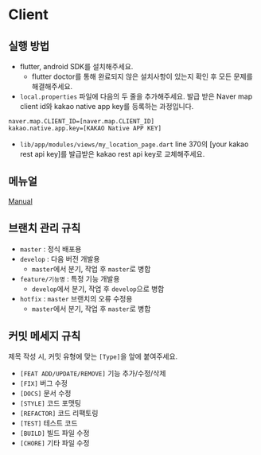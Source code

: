 # Client

## 실행 방법
- flutter, android SDK를 설치해주세요.
  - flutter doctor를 통해 완료되지 않은 설치사항이 있는지 확인 후 모든 문제를 해결해주세요.
- `local.properties` 파일에 다음의 두 줄을 추가해주세요. 발급 받은 Naver map client id와 kakao native app key를 등록하는 과정입니다.
```
naver.map.CLIENT_ID=[naver.map.CLIENT_ID]
kakao.native.app.key=[KAKAO Native APP KEY]
```
- `lib/app/modules/views/my_location_page.dart` line 370의 [your kakao rest api key]를 발급받은 kakao rest api key로 교체해주세요.

## 메뉴얼
[Manual](/docs/manual.pdf)

## 브랜치 관리 규칙

- `master` : 정식 배포용
- `develop` : 다음 버전 개발용
    - `master`에서 분기, 작업 후 `master`로 병합
- `feature/기능명` : 특정 기능 개발용
    - `develop`에서 분기, 작업 후 `develop`으로 병합
- `hotfix` : `master` 브랜치의 오류 수정용
    - `master`에서 분기, 작업 후 `master`로 병합

## 커밋 메세지 규칙
제목 작성 시, 커밋 유형에 맞는 `[Type]`을 앞에 붙여주세요. 

- `[FEAT ADD/UPDATE/REMOVE]` 기능 추가/수정/삭제
- `[FIX]` 버그 수정
- `[DOCS]` 문서 수정
- `[STYLE]` 코드 포맷팅
- `[REFACTOR]` 코드 리팩토링
- `[TEST]` 테스트 코드
- `[BUILD]` 빌드 파일 수정
- `[CHORE]` 기타 파일 수정
